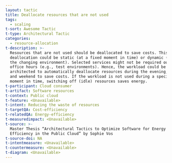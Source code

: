 ```yaml
---
layout: tactic
title: Deallocate resources that are not used
tags:
  - scaling
t-sort: Awesome Tactic
t-type: Architectural Tactic
categories:
  - resource-allocation
t-description: >-
  Resources that are not used should be deallocated to save costs. This
  deallocation could be static (at a fixed moment in time) or dynamic (based on
  the changing environment). Selected services might not be required outside
  office hours (e.g., test environments). Hence, the workload could be
  architected to automatically deallocate resources during the evening, night,
  and weekend to save costs. If the workload is not used during a specific
  moment in time, switching off (idle) resources saves energy.
t-participant: Cloud consumer
t-artifact: Software resources
t-context: Public cloud
t-feature: <Unavailable>
t-intent: Reducing the waste of resources
t-targetQA: Cost-efficiency
t-relatedQA: Energy-efficiency
t-measuredimpact: <Unavailable>
t-source: >-
  Master Thesis “Architectural Tactics to Optimize Software for Energy
  Efficiency in the Public Cloud” by Sophie Vos
t-source-doi: NA
t-intentmeasure: <Unavailable>
t-countermeasure: <Unavailable>
t-diagram: <Unavailable>
---
```


